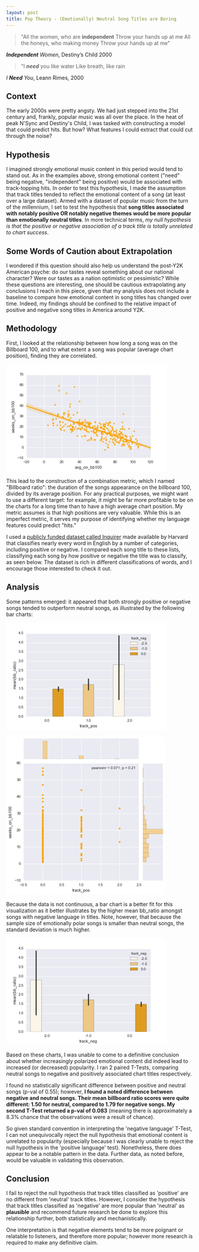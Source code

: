```yaml
---
layout: post
title: Pop Theory - (Emotionally) Neutral Song Titles are Boring
---
```



> "All the women, who are **independent**
> Throw your hands up at me
> All the honeys, who making money
> Throw your hands up at me"

_**Independent** Women_, Destiny’s Child 2000

> "I _**need**_ you like water
> Like breath, like rain

_I **Need** You_, Leann Rimes, 2000


## Context

The early 2000s were pretty angsty. We had just stepped into the 21st century and, frankly, popular music was all over the place. In the heat of peak N'Sync and Destiny's Child, I was tasked with constructing a model that could predict hits. But how? What features I could extract that could cut through the noise?

## Hypothesis


I imagined strongly emotional music content in this period would tend to stand out. As in the examples above, strong emotional content ("need" being negative, "independent" being positive) would be associated with track-topping hits. In order to test this hypothesis, I made the assumption that track titles tended to reflect the emotional content of a song (at least over a large dataset). Armed with a dataset of popular music from the turn of the millennium, I set to test the hypothesis that **song titles associated with notably positive OR notably negative themes would be more popular than emotionally neutral titles**. In more technical terms, _my null hypothesis is that the positive or negative association of a track title is totally unrelated to chart success_.


## Some Words of Caution about Extrapolation
I wondered if this question should also help us understand the post-Y2K American psyche: do our tastes reveal something about our national character? Were our tastes as a nation optimistic or pessimistic? While these questions are interesting, one should be cautious extrapolating any conclusions I reach in this piece, given that my analysis does not include a baseline to compare how emotional content in song titles has changed over time. Indeed, my findings should be confined to the relative impact of positive and negative song titles in America around Y2K.

## Methodology


First, I looked at the relationship between how long a song was on the Billboard 100, and to what extent a song was popular (average chart position), finding they are correlated.

![Chart Showing Association Between Duration and Magnitude of Popularity (Jittered)](https://github.com/hudsonrio/hudsonrio.github.io/blob/master/images/blog%20posts/images_proj2/avgbb_weeks_jitter.jpg?raw=true "Popularity Duration and Magnitude jittered")

This lead to the construction of  a combination metric, which I named "Billboard ratio": the duration of the songs appearance on the billboard 100, divided by its average position. For any practical purposes, we might want to use a different target: for example, it might be far more profitable to be on the charts for a long time than to have a high average chart position. My metric assumes is that high positions are very valuable. While this is an imperfect metric, it serves my purpose of identifying whether my language features could predict "hits."


I used a [publicly funded dataset called Inquirer](http://www.wjh.harvard.edu/~inquirer/homecat.htm) made available by Harvard that classifies nearly every word in English by a number of categories, including positive or negative.  I compared each song title to these lists, classifying each song by how positive or negative the title was to classify, as seen below. The dataset is rich in different classifications of words, and I encourage those interested to check it out.

## Analysis

Some patterns emerged: it appeared that both strongly positive or negative songs tended to outperform neutral songs, as illustrated by the following bar charts:

![More Positive Songs Tend to Be Popular, But High STDV](https://github.com/hudsonrio/hudsonrio.github.io/blob/master/images/blog%20posts/images_proj2/trackpos_bb_ratio_bar.jpg?raw=true)


![Popular Songs Stay on Charts Longer?](https://github.com/hudsonrio/hudsonrio.github.io/blob/master/images/blog%20posts/images_proj2/track_pos_weeks_jointplot.jpg?raw=true "Popularity Duration and Positivity")

Because the data is not continuous, a bar chart is a better fit for this visualization as it better illustrates by the higher mean bb_ratio amongst songs with negative language in titles. Note, however, that because the sample size of emotionally polar songs is smaller than neutral songs, the standard deviation is much higher.

![Negative Songs More Popular](https://github.com/hudsonrio/hudsonrio.github.io/blob/master/images/blog%20posts/images_proj2/trackneg_bb_ratio_bar.jpg?raw=true "Negativity and Popularity")

Based on these charts, I was unable to come to a definitive conclusion about whether increasingly polarized emotional content did indeed lead to increased (or decreased) popularity. I ran 2 paired T-Tests, comparing neutral songs to negative and positively associated chart titles respectively.

I found no statistically significant difference between positive and neutral songs (p-val of 0.55); however, **I found a noted difference between negative and neutral songs. Their mean billboard ratio scores were quite different: 1.50 for neutral, compared to 1.79 for negative songs. My second T-Test returned a p-val of 0.083** (meaning there is approximately a 8.3% chance that the observations were a result of chance).  

So given standard convention in interpreting the 'negative language' T-Test, I can not unequivocally reject the null hypothesis that emotional content is unrelated to popularity (especially because I was clearly unable to reject the null hypothesis in the 'positive language' test). Nonetheless, there does appear to be a notable pattern in the data. Further data, as noted before, would be valuable in validating this observation.

## Conclusion

I fail to reject the null hypothesis that track titles classified as 'positive' are no different from 'neutral' track titles. However, I consider the hypothesis that track titles classified as 'negative' are more popular than 'neutral' as **plausible** and recommend future research be done to explore this relationship further, both statistically and mechanistically.

One interpretation is that negative elements tend to be more poignant or relatable to listeners, and therefore more popular; however more research is required to make any definitive claim.
